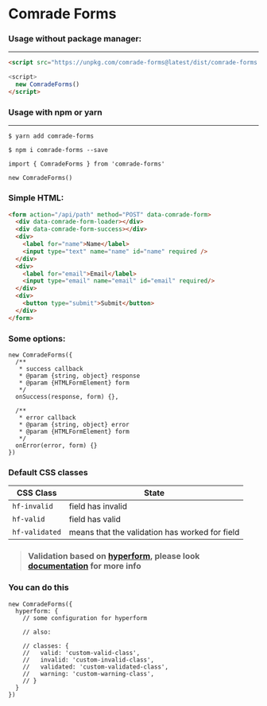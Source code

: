 # Comrade Forms

### Usage without package manager:

---

```HTML
<script src="https://unpkg.com/comrade-forms@latest/dist/comrade-forms.js">

<script>
  new ComradeForms()
</script>
```

### Usage with npm or yarn

---

```CONSOLE
$ yarn add comrade-forms
```

```CONSOLE
$ npm i comrade-forms --save
```

```JS
import { ComradeForms } from 'comrade-forms'

new ComradeForms()
```

### Simple HTML:

```HTML
<form action="/api/path" method="POST" data-comrade-form>
  <div data-comrade-form-loader></div>
  <div data-comrade-form-success></div>
  <div>
    <label for="name">Name</label>
    <input type="text" name="name" id="name" required />
  </div>
  <div>
    <label for="email">Email</label>
    <input type="email" name="email" id="email" required/>
  </div>
  <div>
    <button type="submit">Submit</button>
  </div>
</form>
```

### Some options:

```JS
new ComradeForms({
  /**
   * success callback
   * @param {string, object} response
   * @param {HTMLFormElement} form
   */
  onSuccess(response, form) {},

  /**
   * error callback
   * @param {string, object} error
   * @param {HTMLFormElement} form
   */
  onError(error, form) {}
})
```

### Default CSS classes

| CSS Class      | State                                          |
| -------------- | ---------------------------------------------- |
| `hf-invalid`   | field has invalid                              |
| `hf-valid`     | field has valid                                |
| `hf-validated` | means that the validation has worked for field |

> ### Validation based on [hyperform](https://hyperform.js.org/), please look [documentation](https://hyperform.js.org/docs/) for more info

### You can do this

```JS
new ComradeForms({
  hyperform: {
    // some configuration for hyperform

    // also:

    // classes: {
    //   valid: 'custom-valid-class',
    //   invalid: 'custom-invalid-class',
    //   validated: 'custom-validated-class',
    //   warning: 'custom-warning-class',
    // }
  }
})

```
